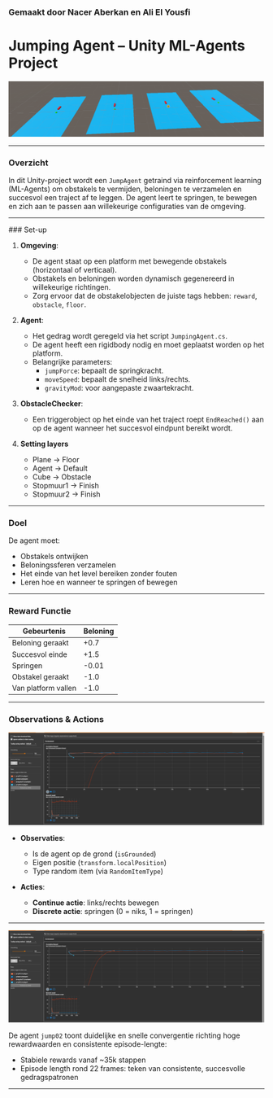 ### Gemaakt door Nacer Aberkan en Ali El Yousfi

# Jumping Agent – Unity ML-Agents Project

![Training screenshot](./training.png)

---

### Overzicht

In dit Unity-project wordt een `JumpAgent` getraind via reinforcement learning (ML-Agents) om obstakels te vermijden, beloningen te verzamelen en succesvol een traject af te leggen. De agent leert te springen, te bewegen en zich aan te passen aan willekeurige configuraties van de omgeving.

---

###️ Set-up

1. **Omgeving**:
   - De agent staat op een platform met bewegende obstakels (horizontaal of verticaal).
   - Obstakels en beloningen worden dynamisch gegenereerd in willekeurige richtingen.
   - Zorg ervoor dat de obstakelobjecten de juiste tags hebben: `reward`, `obstacle`, `floor`.

2. **Agent**:
   - Het gedrag wordt geregeld via het script `JumpingAgent.cs`.
   - De agent heeft een rigidbody nodig en moet geplaatst worden op het platform.
   - Belangrijke parameters:
     - `jumpForce`: bepaalt de springkracht.
     - `moveSpeed`: bepaalt de snelheid links/rechts.
     - `gravityMod`: voor aangepaste zwaartekracht.

3. **ObstacleChecker**:
   - Een triggerobject op het einde van het traject roept `EndReached()` aan op de agent wanneer het succesvol eindpunt bereikt wordt.

4. **Setting layers**
	- Plane -> Floor
	- Agent -> Default
	- Cube -> Obstacle
	- Stopmuur1 -> Finish
	- Stopmuur2 -> Finish

---

###  Doel

De agent moet:
- Obstakels ontwijken
- Beloningssferen verzamelen
- Het einde van het level bereiken zonder fouten
- Leren hoe en wanneer te springen of bewegen

---

###  Reward Functie

| Gebeurtenis                  | Beloning     |
|-----------------------------|--------------|
| Beloning geraakt            | +0.7         |
| Succesvol einde             | +1.5         |
| Springen                    | -0.01        |
| Obstakel geraakt            | -1.0         |
| Van platform vallen         | -1.0         |

---

###  Observations & Actions

![Observaties & Acties](./tenorboard.png)

- **Observaties**:
  - Is de agent op de grond (`isGrounded`)
  - Eigen positie (`transform.localPosition`)
  - Type random item (via `RandomItemType`)

- **Acties**:
  - **Continue actie**: links/rechts bewegen
  - **Discrete actie**: springen (0 = niks, 1 = springen)

---

![Training rewards](./tenorboard.png)

De agent `jump02` toont duidelijke en snelle convergentie richting hoge rewardwaarden en consistente episode-lengte:

- Stabiele rewards vanaf ~35k stappen
- Episode length rond 22 frames: teken van consistente, succesvolle gedragspatronen

---

